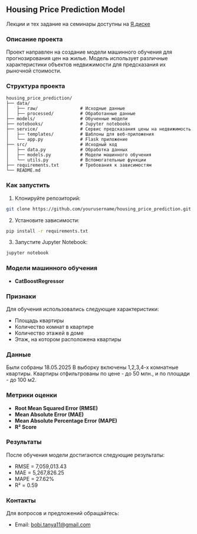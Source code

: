 ## Housing Price Prediction Model

Лекции и тех задание на семинары доступны на [Я.диске](https://disk.yandex.ru/d/vDb3HPumZ2xK0w)   

### Описание проекта
Проект направлен на создание модели машинного обучения для прогнозирования цен на жилье. Модель использует различные характеристики объектов недвижимости для предсказания их рыночной стоимости.

### Структура проекта
```
housing_price_prediction/
├── data/
│   ├── raw/                # Исходные данные
│   ├── processed/          # Обработанные данные
├── models/                 # Обученные модели
├── notebooks/              # Jupyter notebooks
├── service/                # Сервис предсказания цены на недвижимость
│   ├── templates/          # Шаблоны для веб-приложения
│   └── app.py              # Flask приложение
├── src/                    # Исходный код
│   ├── data.py             # Обработка данных
│   ├── models.py           # Модели машинного обучения
│   └── utils.py            # Вспомогательные функции
├── requirements.txt        # Требования к зависимостям
└── README.md
```

### Как запустить
1. Клонируйте репозиторий:
```bash
git clone https://github.com/yourusername/housing_price_prediction.git
```

2. Установите зависимости:
```bash
pip install -r requirements.txt
```

3. Запустите Jupyter Notebook:
```bash
jupyter notebook
```

### Модели машинного обучения
* **CatBoostRegressor**

### Признаки
Для обучения использовались следующие характеристики:

* Площадь квартиры
* Количество комнат в квартире
* Количество этажей в доме
* Этаж, на котором расположена квартиры

### Данные
Были собраны 18.05.2025 В выборку включены 1,2,3,4-х комнатные квартиры. Квартиры отфильтрованы по цене - до 50 млн., и по площади - до 100 м2.

### Метрики оценки
* **Root Mean Squared Error (RMSE)**
* **Mean Absolute Error (MAE)**
* **Mean Absolute Percentage Error (MAPE)**
* **R² Score**

### Результаты
После обучения модели достигаются следующие результаты:
* RMSE = 7,059,013.43
* MAE = 5,267,826.25
* MAPE = 27.62%
* R² = 0.59

### Контакты
Для вопросов и предложений обращайтесь:
* Email: bobi.tanya11@gmail.com
